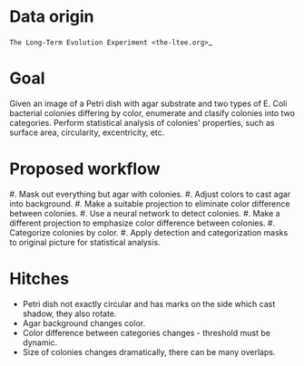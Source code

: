 Data origin
===========

`The Long-Term Evolution Experiment <the-ltee.org>`_

Goal
====

Given an image of a Petri dish with agar substrate and two types of E. Coli
bacterial colonies differing by color, enumerate and clasify colonies into 
two categories. Perform statistical analysis of colonies' properties, such as 
surface area, circularity, excentricity, etc.


Proposed workflow
=================

#. Mask out everything but agar with colonies.
#. Adjust colors to cast agar into background.
#. Make a suitable projection to eliminate color difference between colonies.
#. Use a neural network to detect colonies.
#. Make a different projection to emphasize color difference between colonies.
#. Categorize colonies by color.
#. Apply detection and categorization masks to original picture for statistical analysis.


Hitches
=======

* Petri dish not exactly circular and has marks on the side which cast shadow, they also rotate.
* Agar background changes color.
* Color difference between categories changes - threshold must be dynamic.
* Size of colonies changes dramatically, there can be many overlaps.
